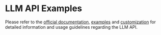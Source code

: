 # LLM API Examples

Please refer to the [official documentation](https://nvidia.github.io/TensorRT-LLM/llm-api/), [examples](https://nvidia.github.io/TensorRT-LLM/examples/llm_api_examples.html) and [customization](https://nvidia.github.io/TensorRT-LLM/examples/customization.html) for detailed information and usage guidelines regarding the LLM API.
